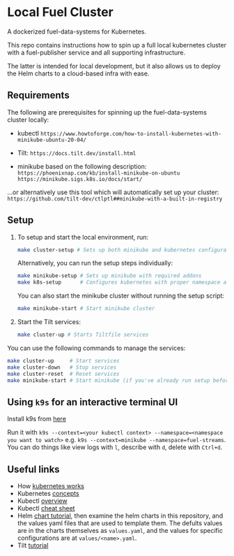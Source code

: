 # Local Fuel Cluster

A dockerized fuel-data-systems for Kubernetes.

This repo contains instructions how to spin up a full local kubernetes cluster with a fuel-publisher service and all supporting infrastructure.

The latter is intended for local development, but it also allows us to deploy the Helm charts to a cloud-based infra with ease.

## Requirements

The following are prerequisites for spinning up the fuel-data-systems cluster locally:

- kubectl
  `https://www.howtoforge.com/how-to-install-kubernetes-with-minikube-ubuntu-20-04/`

- Tilt:
  `https://docs.tilt.dev/install.html`

- minikube based on the following description:
  `https://phoenixnap.com/kb/install-minikube-on-ubuntu`
  `https://minikube.sigs.k8s.io/docs/start/`

...or alternatively use this tool which will automatically set up your cluster:
`https://github.com/tilt-dev/ctlptl##minikube-with-a-built-in-registry`

## Setup

1. To setup and start the local environment, run:

    ```bash
    make cluster-setup # Sets up both minikube and kubernetes configuration
    ```

    Alternatively, you can run the setup steps individually:

    ```bash
    make minikube-setup # Sets up minikube with required addons
    make k8s-setup      # Configures kubernetes with proper namespace and context
    ```

    You can also start the minikube cluster without running the setup script:

    ```bash
    make minikube-start # Start minikube cluster
    ```

2. Start the Tilt services:
    ```bash
    make cluster-up # Starts Tiltfile services
    ```

You can use the following commands to manage the services:

```bash
make cluster-up     # Start services
make cluster-down   # Stop services
make cluster-reset  # Reset services
make minikube-start # Start minikube (if you've already run setup before)
```

## Using `k9s` for an interactive terminal UI

Install k9s from [here](https://github.com/derailed/k9s)

Run it with `k9s --context=<your kubectl context> --namespace=<namespace you want to watch>` e.g. `k9s --context=minikube --namespace=fuel-streams`. You can do things like view logs with `l`, describe with `d`, delete with `Ctrl+d`.

## Useful links

- How [kubernetes works](https://www.youtube.com/watch?v=ZuIQurh_kDk)
- Kubernetes [concepts](https://kubernetes.io/docs/concepts/)
- Kubectl [overview](https://kubernetes.io/docs/reference/kubectl/overview/)
- Kubectl [cheat sheet](https://kubernetes.io/docs/reference/kubectl/cheatsheet/)
- Helm [chart tutorial](https://docs.bitnami.com/kubernetes/how-to/create-your-first-helm-chart/), then examine the helm charts in this repository, and the values yaml files that are used to template them. The defults values are in the charts themselves as `values.yaml`, and the values for specific configurations are at `values/<name>.yaml`.
- Tilt [tutorial](https://docs.tilt.dev/tutorial.html)
